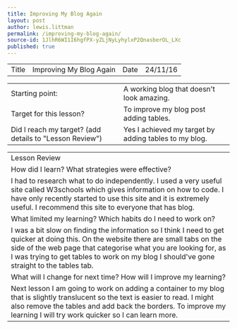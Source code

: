 ```yaml
---
title: Improving My Blog Again
layout: post
author: lewis.littman
permalink: /improving-my-blog-again/
source-id: 1JlhR6WI1I6hgfPX-yZLjNyLyhylxP2QnasberOL_LXc
published: true
---
```

<table>
  <tr>
    <td>Title</td>
    <td>Improving My Blog Again</td>
    <td>Date</td>
    <td>24/11/16</td>
  </tr>
</table>


<table>
  <tr>
    <td>Starting point:</td>
    <td>A working blog that doesn't look amazing.</td>
  </tr>
  <tr>
    <td>Target for this lesson?</td>
    <td>To improve my blog post adding tables.</td>
  </tr>
  <tr>
    <td>Did I reach my target? 
(add details to "Lesson Review")</td>
    <td>Yes I achieved my target by adding tables to my blog.</td>
  </tr>
</table>


<table>
  <tr>
    <td>Lesson Review</td>
  </tr>
  <tr>
    <td>How did I learn? What strategies were effective? </td>
  </tr>
  <tr>
    <td>I had to research what to do independently. I used a very useful site called W3schools which gives information on how to code. I have only recently started to use this site and it is extremely useful. I recommend this site to everyone that has blog.
</td>
  </tr>
  <tr>
    <td>What limited my learning? Which habits do I need to work on? </td>
  </tr>
  <tr>
    <td>I was a bit slow on finding the information so I think I need to get quicker at doing this. On the website there are small tabs on the side of the web page that categorise what you are looking for, as I was trying to get tables to work on my blog I should've gone straight to the tables tab.</td>
  </tr>
  <tr>
    <td>What will I change for next time? How will I improve my learning?</td>
  </tr>
  <tr>
    <td>Next lesson I am going to work on adding a container to my blog that is slightly translucent so the text is easier to read. I might also remove the tables and add back the borders. To improve my learning I will try work quicker so I can learn more.</td>
  </tr>
</table>


